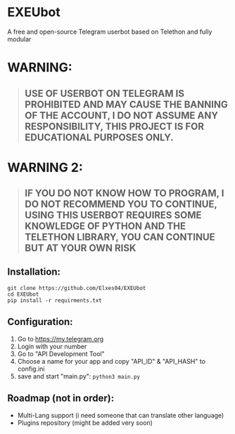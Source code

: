 ﻿# EXEUbot
A free and open-source Telegram userbot based on Telethon and fully modular

# WARNING:

> ## USE OF USERBOT ON TELEGRAM IS PROHIBITED AND MAY CAUSE THE BANNING OF THE ACCOUNT, I DO NOT ASSUME ANY RESPONSIBILITY, THIS PROJECT IS FOR EDUCATIONAL PURPOSES ONLY.

# WARNING 2:

> ## IF YOU DO NOT KNOW HOW TO PROGRAM, I DO NOT RECOMMEND YOU TO CONTINUE, USING THIS USERBOT REQUIRES SOME KNOWLEDGE OF PYTHON AND THE TELETHON LIBRARY, YOU CAN CONTINUE BUT AT YOUR OWN RISK


## Installation:

    git clone https://github.com/Elxes04/EXEUbot
    cd EXEUbot
    pip install -r requirments.txt

## Configuration:

 1. Go to https://my.telegram.org
 2. Login with your number
 3. Go to "API Development Tool"
 4. Choose a name for your app and copy "API_ID" & "API_HASH" to config.ini
 5. save and start "main.py": `python3 main.py`










## Roadmap (not in order):

 - Multi-Lang support (i need someone that can translate other language)
 - Plugins repository (might be added very soon)


